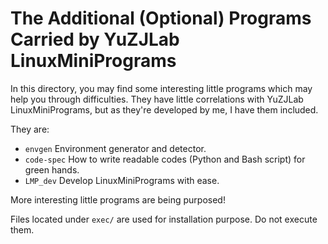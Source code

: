 # The Additional (Optional) Programs Carried by YuZJLab LinuxMiniPrograms

In this directory, you may find some interesting little programs which may help you through difficulties. They have little correlations with YuZJLab LinuxMiniPrograms, but as they're developed by me, I have them included.

They are:

* `envgen` Environment generator and detector.
* `code-spec` How to write readable codes (Python and Bash script) for green hands.
* `LMP_dev` Develop LinuxMiniPrograms with ease.

More interesting little programs are being purposed!

Files located under `exec/` are used for installation purpose. Do not execute them.
